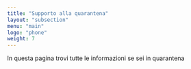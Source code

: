 ```yaml
---
title: "Supporto alla quarantena"
layout: "subsection"
menu: "main"
logo: "phone"
weight: 7
---
```


In questa pagina trovi tutte le informazioni se sei in quarantena
